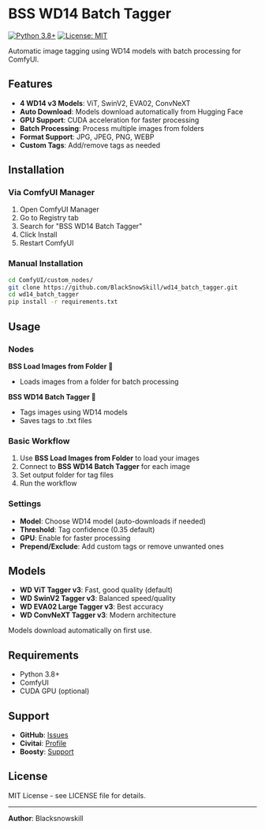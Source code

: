 # BSS WD14 Batch Tagger

[![Python 3.8+](https://img.shields.io/badge/python-3.8+-blue.svg)](https://www.python.org/downloads/)
[![License: MIT](https://img.shields.io/badge/License-MIT-yellow.svg)](https://opensource.org/licenses/MIT)

Automatic image tagging using WD14 models with batch processing for ComfyUI.

## Features

- **4 WD14 v3 Models**: ViT, SwinV2, EVA02, ConvNeXT
- **Auto Download**: Models download automatically from Hugging Face
- **GPU Support**: CUDA acceleration for faster processing
- **Batch Processing**: Process multiple images from folders
- **Format Support**: JPG, JPEG, PNG, WEBP
- **Custom Tags**: Add/remove tags as needed

## Installation

### Via ComfyUI Manager

1. Open ComfyUI Manager
2. Go to Registry tab
3. Search for "BSS WD14 Batch Tagger"
4. Click Install
5. Restart ComfyUI

### Manual Installation

```bash
cd ComfyUI/custom_nodes/
git clone https://github.com/BlackSnowSkill/wd14_batch_tagger.git
cd wd14_batch_tagger
pip install -r requirements.txt
```

## Usage

### Nodes

**BSS Load Images from Folder 📂**
- Loads images from a folder for batch processing

**BSS WD14 Batch Tagger 🌿**
- Tags images using WD14 models
- Saves tags to .txt files

### Basic Workflow

1. Use **BSS Load Images from Folder** to load your images
2. Connect to **BSS WD14 Batch Tagger** for each image
3. Set output folder for tag files
4. Run the workflow

### Settings

- **Model**: Choose WD14 model (auto-downloads if needed)
- **Threshold**: Tag confidence (0.35 default)
- **GPU**: Enable for faster processing
- **Prepend/Exclude**: Add custom tags or remove unwanted ones

## Models

- **WD ViT Tagger v3**: Fast, good quality (default)
- **WD SwinV2 Tagger v3**: Balanced speed/quality
- **WD EVA02 Large Tagger v3**: Best accuracy
- **WD ConvNeXT Tagger v3**: Modern architecture

Models download automatically on first use.

## Requirements

- Python 3.8+
- ComfyUI
- CUDA GPU (optional)

## Support

- **GitHub**: [Issues](https://github.com/BlackSnowSkill/wd14_batch_tagger/issues)
- **Civitai**: [Profile](https://civitai.com/user/llikswonskcalb)
- **Boosty**: [Support](https://boosty.to/blacksnowskill)

## License

MIT License - see LICENSE file for details.

---

**Author**: Blacksnowskill
